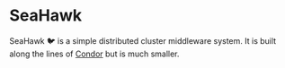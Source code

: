 # SeaHawk
SeaHawk :bird: is a simple distributed cluster middleware system. It is built
along the lines of
[Condor](http://research.cs.wisc.edu/htcondor/doc/beowulf-chapter-rev1.pdf) but
is much smaller.
